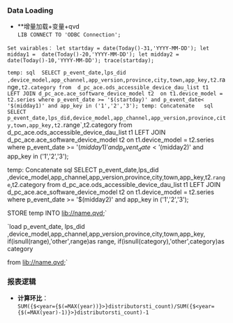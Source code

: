 ### Data Loading
- **增量加载+变量+qvd   
`LIB CONNECT TO 'ODBC Connection';`

`Set vairables：
let startday = date(Today()-31,'YYYY-MM-DD');
let midday1 =  date(Today()-20,'YYYY-MM-DD');
let midday2 =  date(Today()-10,'YYYY-MM-DD');
trace(startday);`


`temp:
sql 
SELECT p_event_date,lps_did ,device_model,app_channel,app_version,province,city,town,app_key,t2.`range`,t2.category
from  d_pc_ace.ods_accessible_device_dau_list t1 
LEFT JOIN d_pc_ace.ace_software_device_model t2 
on t1.device_model = t2.series
where p_event_date >= '$(startday)'
and p_event_date< '$(midday1)'
and app_key in ('1','2','3');
temp:
Concatenate  
sql 
SELECT p_event_date,lps_did,device_model,app_channel,app_version,province,city,town,app_key,t2.`range`,t2.category
from  d_pc_ace.ods_accessible_device_dau_list t1 
LEFT JOIN d_pc_ace.ace_software_device_model t2 
on t1.device_model = t2.series
where p_event_date >= '$(midday1)' 
and p_event_date< '$(midday2)'
and app_key in ('1','2','3');

temp:
Concatenate
sql 
SELECT p_event_date,lps_did ,device_model,app_channel,app_version,province,city,town,app_key,t2.`range`,t2.category
from  d_pc_ace.ods_accessible_device_dau_list t1 
LEFT JOIN d_pc_ace.ace_software_device_model t2 
on t1.device_model = t2.series
where p_event_date >= '$(midday2)' 
and app_key in ('1','2','3');

STORE temp INTO [lib://name.qvd](qvd);`

`load p_event_date, lps_did ,device_model,app_channel,app_version,province,city,town,app_key,
if(isnull(range),'other',range)as range,
if(isnull(category),'other',category)as category

from [lib://name.qvd](qvd);`


### 报表逻辑 
- **计算环比**：  
  `SUM({$<year={$(=MAX(year))}>}distributorsti_count)/SUM({$<year={$(=MAX(year)-1)}>}distributorsti_count)-1`






